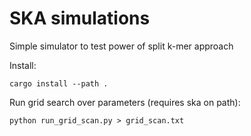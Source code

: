 SKA simulations
===============
Simple simulator to test power of split k-mer approach

Install:
```
cargo install --path .
```

Run grid search over parameters (requires ska on path):
```
python run_grid_scan.py > grid_scan.txt
```
